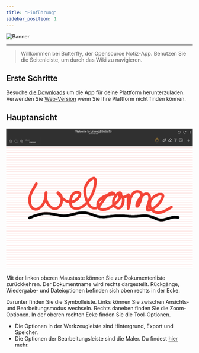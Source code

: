 ```yaml
---
title: "Einführung"
sidebar_position: 1
---
```


![Banner](/img/banner.png)

---

> Willkommen bei Butterfly, der Opensource Notiz-App. Benutzen Sie die Seitenleiste, um durch das Wiki zu navigieren.

## Erste Schritte

Besuche [die Downloads](/downloads) um die App für deine Plattform herunterzuladen. Verwenden Sie [Web-Version](https://butterfly.linwood.dev) wenn Sie Ihre Plattform nicht finden können.

## Hauptansicht

![Hauptansicht](main.png)

Mit der linken oberen Maustaste können Sie zur Dokumentenliste zurückkehren. Der Dokumentname wird rechts dargestellt. Rückgänge, Wiedergabe- und Dateioptionen befinden sich oben rechts in der Ecke.

Darunter finden Sie die Symbolleiste. Links können Sie zwischen Ansichts- und Bearbeitungsmodus wechseln. Rechts daneben finden Sie die Zoom-Optionen. In der oberen rechten Ecke finden Sie die Tool-Optionen.

- Die Optionen in der Werkzeugleiste sind Hintergrund, Export und Speicher.
- Die Optionen der Bearbeitungsleiste sind die Maler. Du findest [hier](background) mehr.
